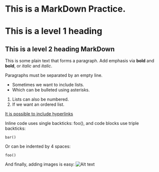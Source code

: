 # This is a MarkDown Practice.

# This is a level 1 heading 

## This is a level 2 heading MarkDown

This is some plain text that forms a paragraph. Add emphasis via **bold** and __bold__, or *italic* and _italic_. 

Paragraphs must be separated by an empty line. 

* Sometimes we want to include lists. 
* Which can be bulleted using asterisks. 

1. Lists can also be numbered. 
2. If we want an ordered list.

[It is possible to include hyperlinks](https://www.example.com)

Inline code uses single backticks: foo(), and code blocks use triple backticks: 
```
bar()
``` 
Or can be indented by 4 spaces: 

    foo()

And finally, adding images is easy: ![Alt text](https://www.example.com/image.jpg)